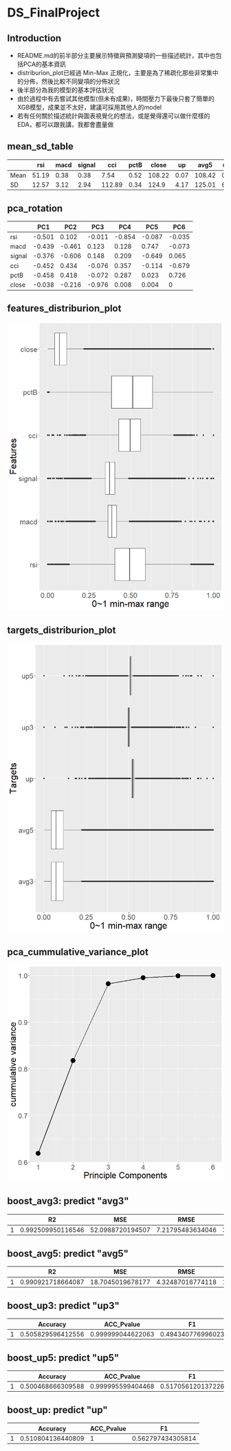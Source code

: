 # DS_FinalProject

## Introduction
* README.md的前半部分主要展示特徵與預測變項的一些描述統計，其中也包括PCA的基本資訊
* distriburion_plot已經過 Min-Max 正規化，主要是為了稀疏化那些非常集中的分佈，然後比較不同變項的分佈狀況
* 後半部分為我的模型的基本評估狀況
* 由於過程中有去嘗試其他模型(但未有成果)，時間壓力下最後只套了簡單的XGB模型，成果並不太好，建議可採用其他人的model
* 若有任何關於描述統計與圖表視覺化的想法，或是覺得還可以做什麼樣的EDA，都可以跟我講，我都會盡量做

## mean_sd_table
|      | rsi   | macd | signal | cci    | pctB | close  | up   | avg5   | up5  | avg3   | up3  |
|------|-------|------|--------|--------|------|--------|------|--------|------|--------|------|
| Mean | 51.19 | 0.38 | 0.38   | 7.54   | 0.52 | 108.22 | 0.07 | 108.42 | 0.2  | 108.36 | 0.13 |
| SD   | 12.57 | 3.12 | 2.94   | 112.89 | 0.34 | 124.9  | 4.17 | 125.01 | 6.19 | 124.98 | 5.2  |

## pca_rotation
|        | PC1    | PC2    | PC3    | PC4    | PC5    | PC6    |
|--------|--------|--------|--------|--------|--------|--------|
| rsi    | -0.501 | 0.102  | -0.011 | -0.854 | -0.087 | -0.035 |
| macd   | -0.439 | -0.461 | 0.123  | 0.128  | 0.747  | -0.073 |
| signal | -0.376 | -0.606 | 0.148  | 0.209  | -0.649 | 0.065  |
| cci    | -0.452 | 0.434  | -0.076 | 0.357  | -0.114 | -0.679 |
| pctB   | -0.458 | 0.418  | -0.072 | 0.287  | 0.023  | 0.726  |
| close  | -0.038 | -0.216 | -0.976 | 0.008  | 0.004  | 0      |

## features_distriburion_plot
![](images/features_distriburion_plot.png)

## targets_distriburion_plot
![](images/targets_distriburion_plot.png)

## pca_cummulative_variance_plot
![](images/pca_cumvar_plot.png)

## boost_avg3: predict "avg3"
|   | R2                | MSE              | RMSE             | MAE              |
|---|-------------------|------------------|------------------|------------------|
| 1 | 0.992509950116546 | 52.0988720194507 | 7.21795483634046 | 3.66892853635951 |


## boost_avg5: predict "avg5"
|   | R2                | MSE              | RMSE             | MAE              |
|---|-------------------|------------------|------------------|------------------|
| 1 | 0.990921718664087 | 18.7045019678177 | 4.32487016774118 | 1.99926189481706 |

## boost_up3: predict "up3"
|   | Accuracy          | ACC_Pvalue        | F1                |
|---|-------------------|-------------------|-------------------|
| 1 | 0.505829596412556 | 0.999999044622063 | 0.494340776996023 |

## boost_up5: predict "up5"
|   | Accuracy          | ACC_Pvalue        | F1                |
|---|-------------------|-------------------|-------------------|
| 1 | 0.500468666309588 | 0.999995599404468 | 0.517056120137226 |

## boost_up: predict "up"
|   | Accuracy          | ACC_Pvalue | F1                |
|---|-------------------|------------|-------------------|
| 1 | 0.510804136440809 | 1          | 0.562797434305814 |
